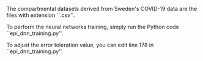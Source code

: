 The compartmental datasets derived from Sweden's COVID-19 data are the files with extension ``.csv''.  

To perform the neural networks training, simply run the Python code ``epi_dnn_training.py''. 

To adjust the error toleration value, you can edit line 178 in ``epi_dnn_training.py''.


